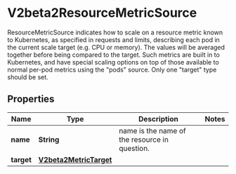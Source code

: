 

# V2beta2ResourceMetricSource

ResourceMetricSource indicates how to scale on a resource metric known to Kubernetes, as specified in requests and limits, describing each pod in the current scale target (e.g. CPU or memory).  The values will be averaged together before being compared to the target.  Such metrics are built in to Kubernetes, and have special scaling options on top of those available to normal per-pod metrics using the \"pods\" source.  Only one \"target\" type should be set.

## Properties

| Name | Type | Description | Notes |
|------------ | ------------- | ------------- | -------------|
|**name** | **String** | name is the name of the resource in question. |  |
|**target** | [**V2beta2MetricTarget**](V2beta2MetricTarget.md) |  |  |



